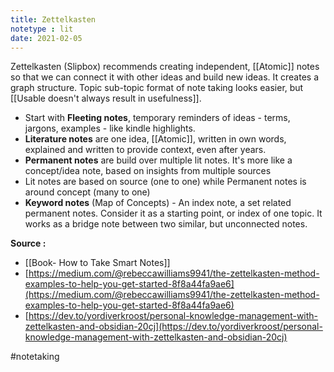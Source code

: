 ```yaml
---
title: Zettelkasten
notetype : lit
date: 2021-02-05
---
```


Zettelkasten (Slipbox) recommends creating independent, [[Atomic]] notes so that we can connect it with other ideas and build new ideas. It creates a graph structure. Topic sub-topic format of note taking looks easier, but [[Usable doesn't always result in usefulness]]. 

- Start with **Fleeting notes**, temporary reminders of ideas - terms, jargons, examples - like kindle highlights. 
- **Literature notes** are one idea, [[Atomic]], written in own words, explained and written to provide context, even after years.
- **Permanent notes** are build over multiple lit notes. It's more like a concept/idea note, based on insights from multiple sources
- Lit notes are based on source (one to one) while Permanent notes is around concept (many to one) 
- **Keyword notes** (Map of Concepts) - An index note, a set related permanent notes. Consider it as a starting point, or index of one topic. It works as a bridge note between two similar, but unconnected notes.

**Source :**
- [[Book- How to Take Smart Notes]] 
- [https://medium.com/@rebeccawilliams9941/the-zettelkasten-method-examples-to-help-you-get-started-8f8a44fa9ae6](https://medium.com/@rebeccawilliams9941/the-zettelkasten-method-examples-to-help-you-get-started-8f8a44fa9ae6)
- [https://dev.to/yordiverkroost/personal-knowledge-management-with-zettelkasten-and-obsidian-20cj](https://dev.to/yordiverkroost/personal-knowledge-management-with-zettelkasten-and-obsidian-20cj)

#notetaking
